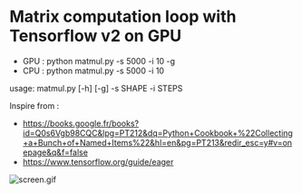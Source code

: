 # Matrix computation loop with Tensorflow v2 on GPU

* GPU : python matmul.py -s 5000 -i 10 -g 
* CPU : python matmul.py -s 5000 -i 10  

usage: matmul.py [-h] [-g] -s SHAPE -i STEPS

Inspire from :
- https://books.google.fr/books?id=Q0s6Vgb98CQC&lpg=PT212&dq=Python+Cookbook+%22Collecting+a+Bunch+of+Named+Items%22&hl=en&pg=PT213&redir_esc=y#v=onepage&q&f=false
- https://www.tensorflow.org/guide/eager

![screen.gif](https://github.com/julienraoult/matmul/blob/main/ZkNOUNbFw0.gif.gif)

